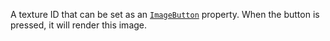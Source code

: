 A texture ID that can be set as an [`ImageButton`](https://create.roblox.com/docs/reference/engine/classes/ImageButton) property. When the
button is pressed, it will render this image.